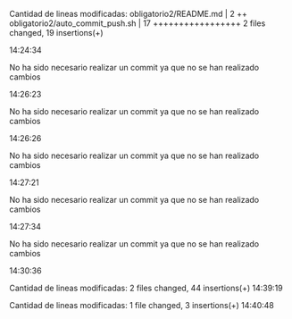 Cantidad de lineas modificadas: 
 obligatorio2/README.md           |  2 ++
 obligatorio2/auto_commit_push.sh | 17 +++++++++++++++++
 2 files changed, 19 insertions(+)

14:24:34

No ha sido necesario realizar un commit ya que no se han realizado cambios
 
14:26:23
 
No ha sido necesario realizar un commit ya que no se han realizado cambios
 
14:26:26
 
No ha sido necesario realizar un commit ya que no se han realizado cambios
 
14:27:21
 
No ha sido necesario realizar un commit ya que no se han realizado cambios
 
14:27:34
 
No ha sido necesario realizar un commit ya que no se han realizado cambios
 
14:30:36
 
Cantidad de lineas modificadas: 
 2 files changed, 44 insertions(+)
14:39:19
  
Cantidad de lineas modificadas: 
 1 file changed, 3 insertions(+)
14:40:48
  
